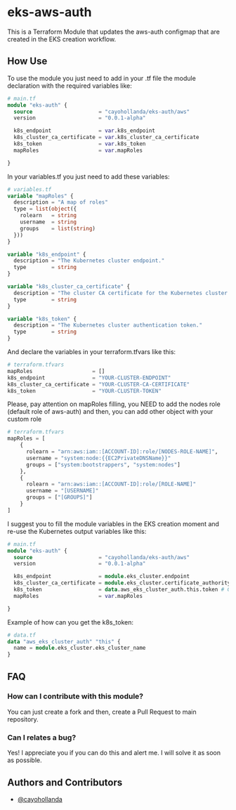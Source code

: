
# eks-aws-auth
This is a Terraform Module that updates the aws-auth configmap that are created in the EKS creation workflow.



## How Use

To use the module you just need to add in your .tf file the module declaration with the required variables like:

```terraform
# main.tf
module "eks-auth" {
  source                     = "cayohollanda/eks-auth/aws"
  version                    = "0.0.1-alpha"

  k8s_endpoint               = var.k8s_endpoint
  k8s_cluster_ca_certificate = var.k8s_cluster_ca_certificate
  k8s_token                  = var.k8s_token
  mapRoles                   = var.mapRoles

}
```

In your variables.tf you just need to add these variables:
```terraform
# variables.tf
variable "mapRoles" {
  description = "A map of roles"
  type = list(object({
    rolearn   = string
    username  = string
    groups    = list(string)
  }))
}

variable "k8s_endpoint" {
  description = "The Kubernetes cluster endpoint."
  type        = string
}

variable "k8s_cluster_ca_certificate" {
  description = "The cluster CA certificate for the Kubernetes cluster."
  type        = string
}

variable "k8s_token" {
  description = "The Kubernetes cluster authentication token."
  type        = string
}
```

And declare the variables in your terraform.tfvars like this:
```terraform
# terraform.tfvars
mapRoles                   = []
k8s_endpoint               = "YOUR-CLUSTER-ENDPOINT"
k8s_cluster_ca_certificate = "YOUR-CLUSTER-CA-CERTIFICATE"
k8s_token                  = "YOUR-CLUSTER-TOKEN"
```

Please, pay attention on mapRoles filling, you NEED to add the nodes role (default role of aws-auth) and then, you can add other object with your custom role
```terraform
# terraform.tfvars
mapRoles = [
    {
      rolearn = "arn:aws:iam::[ACCOUNT-ID]:role/[NODES-ROLE-NAME]",
      username = "system:node:{{EC2PrivateDNSName}}"
      groups = ["system:bootstrappers", "system:nodes"]
    },
    {
      rolearn = "arn:aws:iam::[ACCOUNT-ID]:role/[ROLE-NAME]"
      username = "[USERNAME]"
      groups = ["[GROUPS]"]
    }
]
```

I suggest you to fill the module variables in the EKS creation moment and re-use the Kubernetes output variables like this:
```terraform
# main.tf
module "eks-auth" {
  source                     = "cayohollanda/eks-auth/aws"
  version                    = "0.0.1-alpha"

  k8s_endpoint               = module.eks_cluster.endpoint
  k8s_cluster_ca_certificate = module.eks_cluster.certificate_authority.0.data
  k8s_token                  = data.aws_eks_cluster_auth.this.token # Get this information in datafile
  mapRoles                   = var.mapRoles

}
```

Example of how can you get the k8s_token:
```terraform
# data.tf
data "aws_eks_cluster_auth" "this" {
  name = module.eks_cluster.eks_cluster_name
}
```
## FAQ

### How can I contribute with this module?

You can just create a fork and then, create a Pull Request to main repository.

### Can I relates a bug?

Yes! I appreciate you if you can do this and alert me. I will solve it as soon as possible. 

## Authors and Contributors

- [@cayohollanda](https://www.github.com/cayohollanda)


